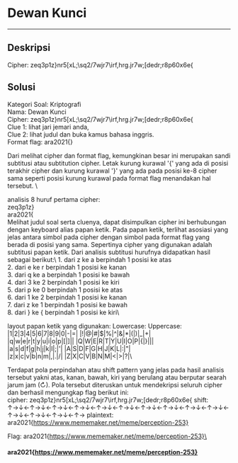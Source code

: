 # Dewan Kunci
---
## Deskripsi
Cipher: zeq3p1z}nr5[xL;\sq2/7wjr7\irf,hrg.jr7w;[dedr;r8p60x6e{
## Solusi
Kategori Soal: Kriptografi\
Nama: Dewan Kunci\
Cipher: zeq3p1z}nr5[xL;\sq2/7wjr7\irf,hrg.jr7w;[dedr;r8p60x6e{\
Clue 1: lihat jari jemari anda, \
Clue 2: lihat judul dan buka kamus bahasa inggris.\
Format flag: ara2021{}

Dari melihat cipher dan format flag, kemungkinan besar ini merupakan sandi subtitusi atau subtitution cipher. Letak kurung kurawal '{' yang ada di posisi terakhir cipher dan kurung kurawal '}' yang ada pada posisi ke-8 cipher sama seperti posisi kurung kurawal pada format flag menandakan hal tersebut. \

analisis 8 huruf pertama cipher:\
    zeq3p1z}\
    ara2021{\
Melihat judul soal serta cluenya, dapat disimpulkan cipher ini berhubungan dengan keyboard alias papan ketik. Pada papan ketik, terlihat asosiasi yang jelas antara simbol pada cipher dengan simbol pada format flag yang berada di posisi yang sama. Sepertinya cipher yang digunakan adalah subtitusi papan ketik. Dari analisis subtitusi hurufnya didapatkan hasil sebagai berikut:\\
    1. dari z ke a berpindah 1 posisi ke atas\
    2. dari e ke r berpindah 1 posisi ke kanan\
    3. dari q ke a berpindah 1 posisi ke bawah\
    4. dari 3 ke 2 berpindah 1 posisi ke kiri\
    5. dari p ke 0 berpindah 1 posisi ke atas\
    6. dari 1 ke 2 berpindah 1 posisi ke kanan\
    7. dari z ke 1 berpindah 1 posisi ke bawah\
    8. dari } ke { berpindah 1 posisi ke kiri\

layout papan ketik yang digunakan:
    Lowercase:                                              Uppercase:\
    |1|2|3|4|5|6|7|8|9|0|-|=|                               |!|@|#|$|%|^|&|*|(|)|_|+|\
    |q|w|e|r|t|y|u|i|o|p|[|]|\|                             |Q|W|E|R|T|Y|U|I|O|P|{|}|||\
    |a|s|d|f|g|h|j|k|l|;|'|                                 |A|S|D|F|G|H|J|K|L|:|"|\
    |z|x|c|v|b|n|m|,|.|/|                                   |Z|X|C|V|B|N|M|<|>|?|\

Terdapat pola perpindahan atau shift pattern yang jelas pada hasil analisis tersebut yakni atas, kanan, bawah, kiri yang berulang atau berputar searah jarum jam (↻). Pola tersebut diteruskan untuk mendekripsi seluruh cipher dan berhasil mengungkap flag berikut ini:\
cipher:     zeq3p1z}nr5[xL;\sq2/7wjr7\irf,hrg.jr7w;[dedr;r8p60x6e{
shift:      ↑→↓←↑→↓←↑→↓←↑→↓←↑→↓←↑→↓←↑→↓←↑→↓←↑→↓←↑→↓←↑→↓←↑→↓←↑→↓←↑→
plaintext:  ara2021{https://www.mememaker.net/meme/perception-253}

Flag: ara2021{https://www.mememaker.net/meme/perception-253}\





#### ara2021{https://www.mememaker.net/meme/perception-253}
